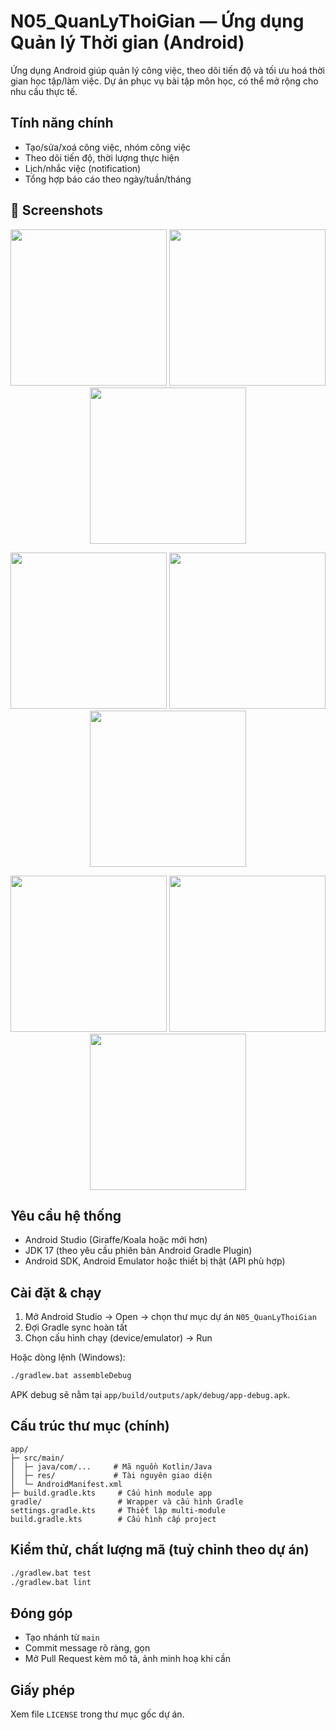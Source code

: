 # N05_QuanLyThoiGian — Ứng dụng Quản lý Thời gian (Android)

Ứng dụng Android giúp quản lý công việc, theo dõi tiến độ và tối ưu hoá thời gian học tập/làm việc. Dự án phục vụ bài tập môn học, có thể mở rộng cho nhu cầu thực tế.

## Tính năng chính
- Tạo/sửa/xoá công việc, nhóm công việc
- Theo dõi tiến độ, thời lượng thực hiện
- Lịch/nhắc việc (notification)
- Tổng hợp báo cáo theo ngày/tuần/tháng
## 📸 Screenshots
<p align="center">
  <img width="250" src="https://github.com/user-attachments/assets/1c0d51bf-8a31-4d63-8aed-c2160f431dba"/>
  <img width="250" src="https://github.com/user-attachments/assets/f28a22ce-3fb6-4493-a7cb-1b022b851cad"/>
  <img width="250" src="https://github.com/user-attachments/assets/8fe3e171-671d-41d9-bf73-635aba35fd0a"/>
</p>

<p align="center">
  <img width="250" src="https://github.com/user-attachments/assets/3bd128d8-b6d6-4e54-b4fa-03116cc5e81c"/>
  <img width="250" src="https://github.com/user-attachments/assets/4b9d165b-5e00-424c-b27d-e2dc3460451e"/>
  <img width="250" src="https://github.com/user-attachments/assets/e371befd-5dff-46e6-ab4e-2e0c13503a34"/>
</p>

<p align="center">
  <img width="250" src="https://github.com/user-attachments/assets/a6a66003-8235-4a41-9cfc-beea1286802c"/>
  <img width="250" src="https://github.com/user-attachments/assets/4a76add6-82da-4163-836f-cecc69d7160a"/>
  <img width="250" src="https://github.com/user-attachments/assets/2589ad8e-5581-4f17-90aa-544309964b38"/>
</p>











## Yêu cầu hệ thống
- Android Studio (Giraffe/Koala hoặc mới hơn)
- JDK 17 (theo yêu cầu phiên bản Android Gradle Plugin)
- Android SDK, Android Emulator hoặc thiết bị thật (API phù hợp)

## Cài đặt & chạy
1) Mở Android Studio → Open → chọn thư mục dự án `N05_QuanLyThoiGian`
2) Đợi Gradle sync hoàn tất
3) Chọn cấu hình chạy (device/emulator) → Run

Hoặc dòng lệnh (Windows):
```bash
./gradlew.bat assembleDebug
```
APK debug sẽ nằm tại `app/build/outputs/apk/debug/app-debug.apk`.

## Cấu trúc thư mục (chính)
```
app/
├─ src/main/
│  ├─ java/com/...     # Mã nguồn Kotlin/Java
│  ├─ res/             # Tài nguyên giao diện
│  └─ AndroidManifest.xml
├─ build.gradle.kts     # Cấu hình module app
gradle/                 # Wrapper và cấu hình Gradle
settings.gradle.kts     # Thiết lập multi-module
build.gradle.kts        # Cấu hình cấp project
```

## Kiểm thử, chất lượng mã (tuỳ chỉnh theo dự án)
```bash
./gradlew.bat test
./gradlew.bat lint
```

## Đóng góp
- Tạo nhánh từ `main`
- Commit message rõ ràng, gọn
- Mở Pull Request kèm mô tả, ảnh minh hoạ khi cần

## Giấy phép
Xem file `LICENSE` trong thư mục gốc dự án.
